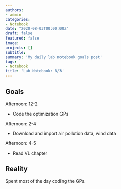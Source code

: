```yaml
---
authors:
- admin
categories:
- Notebook
date: "2020-08-03T00:00:00Z"
draft: false
featured: false
image:
projects: []
subtitle: 
summary: 'My daily lab notebook goals post'
tags:
- Notebook
title: 'Lab Notebook: 8/3'
---
```


## Goals ##

Afternoon: 12-2
- Code the optimization GPs

Afternoon: 2-4
- Download and import air pollution data, wind data

Afternoon: 4-5
- Read VL chapter

## Reality ##

Spent most of the day coding the GPs. 